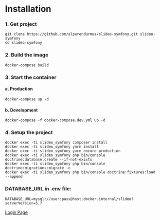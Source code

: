 # Installation

### 1. Get project
```
git clone https://github.com/alperendurmus/slideo-symfony.git slideo-symfony
cd slideo-symfony
```

### 2. Build the image
```
docker-compose build
```

### 3. Start the container
#### a. Production
```
docker-compose up -d
```
#### b. Development
```
docker-compose -f docker-compose.dev.yml up -d
```

### 4. Setup the project
```
docker exec -ti slideo_symfony composer install
docker exec -ti slideo_symfony yarn install
docker exec -ti slideo_symfony yarn encore production
docker exec -ti slideo_symfony php bin/console doctrine:database:create --if-not-exists
docker exec -ti slideo_symfony php bin/console doctrine:migrations:migrate -n 
docker exec -ti slideo_symfony php bin/console doctrine:fixtures:load --append
```

### DATABASE_URL in .env file:
```
DATABASE_URL=mysql://user:pass@host.docker.internal/slideo?serverVersion=5.7
```

[Login Page](https://localhost:5500/login)
